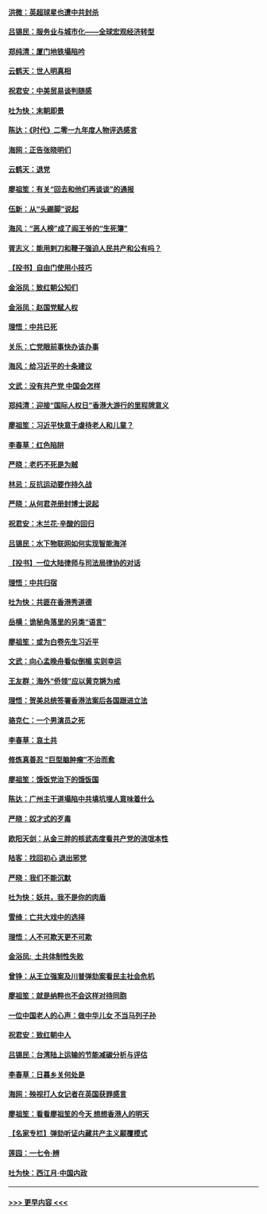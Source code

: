 #### [洪微：英超球星也遭中共封杀](../pages/nsc993/n11727243.md?t=12181222) 
#### [吕锡民：服务业与城市化——全球宏观经济转型](../pages/nsc993/n11725845.md?t=12181222) 
#### [郑纯清：厦门地铁塌陷吟](../pages/nsc993/n11725813.md?t=12181222) 
#### [云鹤天：世人明真相](../pages/nsc993/n11725621.md?t=12181222) 
#### [祝君安：中美贸易谈判随感](../pages/nsc993/n11725609.md?t=12181222) 
#### [吐为快：末朝即景](../pages/nsc993/n11723365.md?t=12181222) 
#### [陈达：《时代》二零一九年度人物评选感言](../pages/nsc993/n11723337.md?t=12181222) 
#### [海网：正告张晓明们](../pages/nsc993/n11723228.md?t=12181222) 
#### [云鹤天：退党](../pages/nsc993/n11723056.md?t=12181222) 
#### [廖祖笙：有关“回去和他们再谈谈”的通报](../pages/nsc993/n11722442.md?t=12181222) 
#### [伍新：从“头踢脚”说起](../pages/nsc993/n11722429.md?t=12181222) 
#### [海风：“恶人榜”成了阎王爷的“生死簿”](../pages/nsc993/n11722272.md?t=12181222) 
#### [胥志义：能用剌刀和鞭子强迫人民共产和公有吗？](../pages/nsc993/n11720569.md?t=12181222) 
#### [【投书】自由门使用小技巧](../pages/nsc993/n11720180.md?t=12181222) 
#### [金浴凤：致红朝公知们](../pages/nsc993/n11720563.md?t=12181222) 
#### [金浴凤：赵国党赋人权](../pages/nsc993/n11720533.md?t=12181222) 
#### [理悟：中共已死](../pages/nsc993/n11720233.md?t=12181222) 
#### [关乐：亡党眼前事快办该办事](../pages/nsc993/n11719160.md?t=12181222) 
#### [海风：给习近平的十条建议](../pages/nsc993/n11717616.md?t=12181222) 
#### [文武：没有共产党 中国会怎样](../pages/nsc993/n11717584.md?t=12181222) 
#### [郑纯清：迎接“国际人权日”香港大游行的里程牌意义](../pages/nsc993/n11717417.md?t=12181222) 
#### [廖祖笙：习近平快意于虐待老人和儿童？](../pages/nsc993/n11715313.md?t=12181222) 
#### [李春草：红色陷阱](../pages/nsc993/n11715029.md?t=12181222) 
#### [严晓：老朽不死是为贼](../pages/nsc993/n11712910.md?t=12181222) 
#### [林忌：反抗运动要作持久战](../pages/nsc993/n11712623.md?t=12181222) 
#### [严晓：从何君尧册封博士说起](../pages/nsc993/n11712465.md?t=12181222) 
#### [祝君安：木兰花·辛酸的回归](../pages/nsc993/n11712381.md?t=12181222) 
#### [吕锡民：水下物联网如何实现智能海洋](../pages/nsc993/n11711158.md?t=12181222) 
#### [【投书】一位大陆律师与司法局律协的对话](../pages/nsc993/n11709675.md?t=12181222) 
#### [理悟：中共归宿](../pages/nsc993/n11710059.md?t=12181222) 
#### [吐为快：共匪在香港秀道德](../pages/nsc993/n11709979.md?t=12181222) 
#### [岳横：诡秘角落里的另类“语言”](../pages/nsc993/n11709792.md?t=12181222) 
#### [廖祖笙：或为白卷先生习近平](../pages/nsc993/n11708330.md?t=12181222) 
#### [文武：向心孟晚舟看似倒楣 实则幸运](../pages/nsc993/n11708236.md?t=12181222) 
#### [王友群：海外“侨领”应以黄克锵为戒](../pages/nsc993/n11706176.md?t=12181222) 
#### [理悟：贺美总统签署香港法案后各国跟进立法](../pages/nsc993/n11706853.md?t=12181222) 
#### [骆克仁：一个男演员之死](../pages/nsc993/n11706677.md?t=12181222) 
#### [李春草：哀土共](../pages/nsc993/n11706255.md?t=12181222) 
#### [修炼真善忍 “巨型脑肿瘤”不治而愈](../pages/nsc993/n11705340.md?t=12181222) 
#### [廖祖笙：饿饭党治下的饿饭国](../pages/nsc993/n11705085.md?t=12181222) 
#### [陈达：广州主干道塌陷中共填坑埋人意味着什么](../pages/nsc993/n11705046.md?t=12181222) 
#### [严晓：奴才式的歹毒](../pages/nsc993/n11704826.md?t=12181222) 
#### [欧阳天剑：从金三胖的核武态度看共产党的流氓本性](../pages/nsc993/n11702238.md?t=12181222) 
#### [陆客：找回初心 退出邪党](../pages/nsc993/n11702213.md?t=12181222) 
#### [严晓：我们不能沉默](../pages/nsc993/n11702110.md?t=12181222) 
#### [吐为快：妖共，我不是你的肉盾](../pages/nsc993/n11701366.md?t=12181222) 
#### [雪绮：亡共大戏中的选择](../pages/nsc993/n11699922.md?t=12181222) 
#### [理悟：人不可欺天更不可欺](../pages/nsc993/n11699657.md?t=12181222) 
#### [金浴凤:  土共体制性失败](../pages/nsc993/n11699361.md?t=12181222) 
#### [曾铮：从王立强案及川普弹劾案看民主社会危机](../pages/nsc993/n11699318.md?t=12181222) 
#### [廖祖笙：就是纳粹也不会这样对待同胞](../pages/nsc993/n11697658.md?t=12181222) 
#### [一位中国老人的心声：做中华儿女 不当马列子孙](../pages/nsc993/n11697525.md?t=12181222) 
#### [祝君安：致红朝中人](../pages/nsc993/n11697518.md?t=12181222) 
#### [吕锡民：台湾陆上运输的节能减碳分析与评估](../pages/nsc993/n11694983.md?t=12181222) 
#### [李春草：日暮乡关何处是](../pages/nsc993/n11694805.md?t=12181222) 
#### [海网：殃视打人女记者在英国获罪感言](../pages/nsc993/n11693832.md?t=12181222) 
#### [廖祖笙：看看廖祖笙的今天 想想香港人的明天](../pages/nsc993/n11693707.md?t=12181222) 
#### [【名家专栏】弹劾听证内藏共产主义颠覆模式](../pages/nsc993/n11693563.md?t=12181222) 
#### [莲园：一七令‧辨](../pages/nsc993/n11692558.md?t=12181222) 
#### [吐为快：西江月·中国内政](../pages/nsc993/n11692071.md?t=12181222) 

----
#### [ >>> 更早内容 <<< ](../indexes/nsc993-earlier.md)
